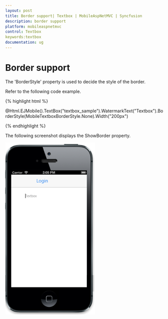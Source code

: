 ```yaml
---
layout: post
title: Border support| Textbox | MobileAspNetMVC | Syncfusion
description: border support
platform: mobileaspnetmvc
control: Textbox
keywords:textbox
documentation: ug
---
```


# Border support

The 'BorderStyle' property is used to decide the style of the border.

Refer to the following code example.

{% highlight html %}

   @Html.EJMobile().TextBox("textbox_sample").WatermarkText("Textbox").BorderStyle(MobileTextboxBorderStyle.None).Width("200px")

{% endhighlight %}

The following screenshot displays the ShowBorder property.

![D:/Final Doc/mockup/IMG_0527_iphone5s_spacegrey_portrait.png](Border-support_images/Border-support_img1.png)




